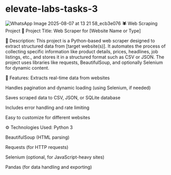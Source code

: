 # elevate-labs-tasks-3
![WhatsApp Image 2025-08-07 at 13 21 58_ecb3e076](https://github.com/user-attachments/assets/f86dd7b9-0aa9-4590-87c4-5ebbea920267)
🕷️ Web Scraping Project
📌 Project Title:
Web Scraper for [Website Name or Type]

📝 Description:
This project is a Python-based web scraper designed to extract structured data from [target website(s)]. It automates the process of collecting specific information like product details, prices, headlines, job listings, etc., and stores it in a structured format such as CSV or JSON. The project uses libraries like requests, BeautifulSoup, and optionally Selenium for dynamic content.

🎯 Features:
Extracts real-time data from websites

Handles pagination and dynamic loading (using Selenium, if needed)

Saves scraped data to CSV, JSON, or SQLite database

Includes error handling and rate limiting

Easy to customize for different websites

⚙️ Technologies Used:
Python 3

BeautifulSoup (HTML parsing)

Requests (for HTTP requests)

Selenium (optional, for JavaScript-heavy sites)

Pandas (for data handling and exporting)

